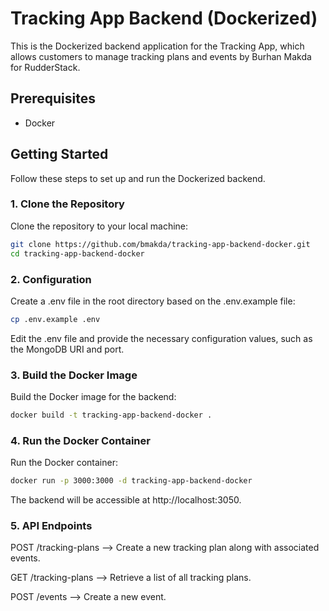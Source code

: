 # Tracking App Backend (Dockerized)

This is the Dockerized backend application for the Tracking App, which allows customers to manage tracking plans and events by Burhan Makda for RudderStack.

## Prerequisites

- Docker

## Getting Started

Follow these steps to set up and run the Dockerized backend.

### 1. Clone the Repository

Clone the repository to your local machine:

```sh
git clone https://github.com/bmakda/tracking-app-backend-docker.git
cd tracking-app-backend-docker
```


### 2. Configuration
Create a .env file in the root directory based on the .env.example file:
```sh
cp .env.example .env
```
Edit the .env file and provide the necessary configuration values, such as the MongoDB URI and port.

### 3. Build the Docker Image
Build the Docker image for the backend:
```sh
docker build -t tracking-app-backend-docker .
```

### 4. Run the Docker Container
Run the Docker container:
```sh
docker run -p 3000:3000 -d tracking-app-backend-docker
```

The backend will be accessible at http://localhost:3050.

### 5. API Endpoints

POST /tracking-plans --> Create a new tracking plan along with associated events.

GET /tracking-plans --> Retrieve a list of all tracking plans.

POST /events --> Create a new event.
